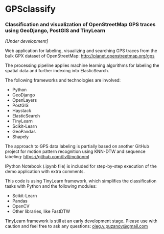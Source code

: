 # GPSclassify
### Classification and visualization of OpenStreetMap GPS traces using GeoDjango, PostGIS and TinyLearn

*[Under development]*

Web application for labeling, visualizing and searching GPS traces from the bulk GPX dataset of OpenStreetMap: http://planet.openstreetmap.org/gps 

The processing pipeline applies machine learning algorithms for labeling the spatial data and further indexing into ElasticSearch.

The following frameworks and technologies are involved:

* Python
* GeoDjango
* OpenLayers
* PostGIS
* Haystack
* ElasticSearch
* TinyLearn
* Scikit-Learn
* GeoPandas
* Shapely

The approach to GPS data labeling is partially based on another GitHub project for motion pattern recognition using KNN-DTW and sequence labeling: https://github.com/llvll/motionml

IPython Notebook (.ipynb file) is included for step-by-step execution of the demo application with extra comments.

This code is using TinyLearn framework, which simplifies the classification tasks with Python and the following modules: 

* Scikit-Learn
* Pandas
* OpenCV
* Other libraries, like FastDTW

TinyLearn framework is still at an early development stage. Please use with caution and feel free to ask any questions: oleg.v.puzanov@gmail.com
